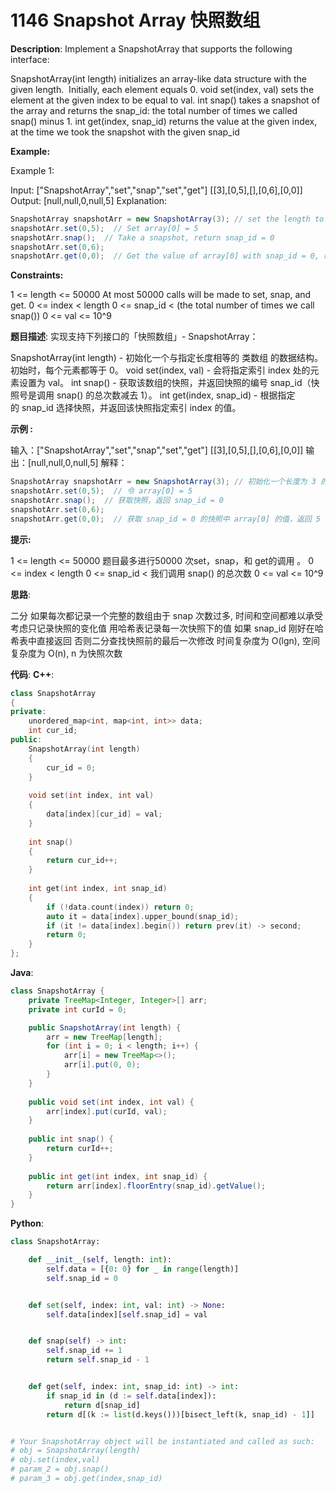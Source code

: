 # 1146 Snapshot Array 快照数组

__Description__:
Implement a SnapshotArray that supports the following interface:

SnapshotArray(int length) initializes an array-like data structure with the given length.  Initially, each element equals 0.
void set(index, val) sets the element at the given index to be equal to val.
int snap() takes a snapshot of the array and returns the snap_id: the total number of times we called snap() minus 1.
int get(index, snap_id) returns the value at the given index, at the time we took the snapshot with the given snap_id

__Example:__

Example 1:

Input: ["SnapshotArray","set","snap","set","get"]
[[3],[0,5],[],[0,6],[0,0]]
Output: [null,null,0,null,5]
Explanation:

```Java
SnapshotArray snapshotArr = new SnapshotArray(3); // set the length to be 3
snapshotArr.set(0,5);  // Set array[0] = 5
snapshotArr.snap();  // Take a snapshot, return snap_id = 0
snapshotArr.set(0,6);
snapshotArr.get(0,0);  // Get the value of array[0] with snap_id = 0, return 5
```

__Constraints:__

1 <= length <= 50000
At most 50000 calls will be made to set, snap, and get.
0 <= index < length
0 <= snap_id < (the total number of times we call snap())
0 <= val <= 10^9

__题目描述__:
实现支持下列接口的「快照数组」- SnapshotArray：

SnapshotArray(int length) - 初始化一个与指定长度相等的 类数组 的数据结构。初始时，每个元素都等于 0。
void set(index, val) - 会将指定索引 index 处的元素设置为 val。
int snap() - 获取该数组的快照，并返回快照的编号 snap_id（快照号是调用 snap() 的总次数减去 1）。
int get(index, snap_id) - 根据指定的 snap_id 选择快照，并返回该快照指定索引 index 的值。

__示例 :__

输入：["SnapshotArray","set","snap","set","get"]
     [[3],[0,5],[],[0,6],[0,0]]
输出：[null,null,0,null,5]
解释：

```Java
SnapshotArray snapshotArr = new SnapshotArray(3); // 初始化一个长度为 3 的快照数组
snapshotArr.set(0,5);  // 令 array[0] = 5
snapshotArr.snap();  // 获取快照，返回 snap_id = 0
snapshotArr.set(0,6);
snapshotArr.get(0,0);  // 获取 snap_id = 0 的快照中 array[0] 的值，返回 5
```

__提示:__

1 <= length <= 50000
题目最多进行50000 次set，snap，和 get的调用 。
0 <= index < length
0 <= snap_id < 我们调用 snap() 的总次数
0 <= val <= 10^9

__思路__:

二分
如果每次都记录一个完整的数组由于 snap 次数过多, 时间和空间都难以承受
考虑只记录快照的变化值
用哈希表记录每一次快照下的值
如果 snap_id 刚好在哈希表中直接返回
否则二分查找快照前的最后一次修改
时间复杂度为 O(lgn), 空间复杂度为 O(n), n 为快照次数

__代码__:
__C++__:

```C++
class SnapshotArray 
{
private:
    unordered_map<int, map<int, int>> data;
    int cur_id;
public:
    SnapshotArray(int length) 
    {
        cur_id = 0;    
    }
    
    void set(int index, int val) 
    {
        data[index][cur_id] = val;
    }
    
    int snap() 
    {
        return cur_id++;
    }
    
    int get(int index, int snap_id) 
    {
        if (!data.count(index)) return 0;
        auto it = data[index].upper_bound(snap_id);
        if (it != data[index].begin()) return prev(it) -> second;
        return 0;
    }
};
```

__Java__:

```Java
class SnapshotArray {
    private TreeMap<Integer, Integer>[] arr;
    private int curId = 0;

    public SnapshotArray(int length) {
        arr = new TreeMap[length];
        for (int i = 0; i < length; i++) {
            arr[i] = new TreeMap<>();
            arr[i].put(0, 0);
        }
    }
    
    public void set(int index, int val) {
        arr[index].put(curId, val);
    }
    
    public int snap() {
        return curId++;
    }
    
    public int get(int index, int snap_id) {
        return arr[index].floorEntry(snap_id).getValue();
    }
}
```

__Python__:

```Python
class SnapshotArray:

    def __init__(self, length: int):
        self.data = [{0: 0} for _ in range(length)]
        self.snap_id = 0


    def set(self, index: int, val: int) -> None:
        self.data[index][self.snap_id] = val


    def snap(self) -> int:
        self.snap_id += 1
        return self.snap_id - 1


    def get(self, index: int, snap_id: int) -> int:
        if snap_id in (d := self.data[index]):
            return d[snap_id]
        return d[(k := list(d.keys()))[bisect_left(k, snap_id) - 1]]


# Your SnapshotArray object will be instantiated and called as such:
# obj = SnapshotArray(length)
# obj.set(index,val)
# param_2 = obj.snap()
# param_3 = obj.get(index,snap_id)
```
